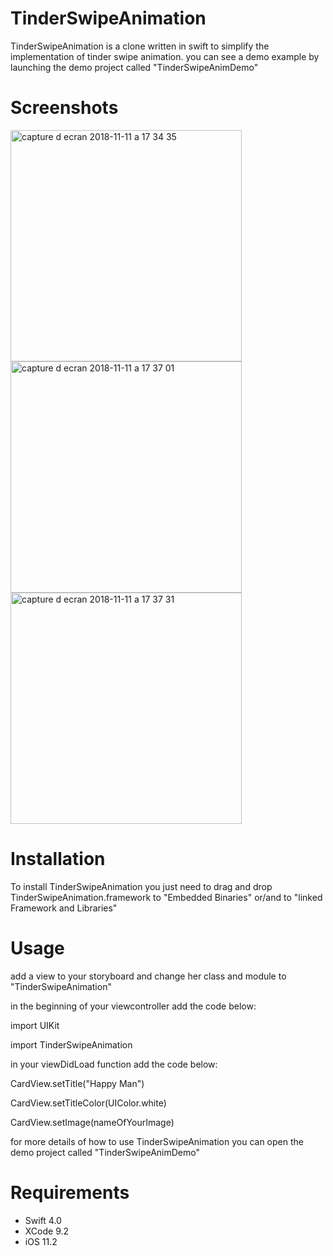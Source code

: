 # TinderSwipeAnimation


TinderSwipeAnimation is a clone written in swift to simplify the implementation of tinder swipe animation.
you can see a demo example by launching the demo project called "TinderSwipeAnimDemo"

# Screenshots

<img width="370" alt="capture d ecran 2018-11-11 a 17 34 35" src="https://user-images.githubusercontent.com/39087448/48315621-ddb31d80-e5d8-11e8-839f-a10ca01c32a4.png"> 
<img width="370" alt="capture d ecran 2018-11-11 a 17 37 01" src="https://user-images.githubusercontent.com/39087448/48315641-0fc47f80-e5d9-11e8-968e-799d5c3f6a74.png">
<img width="370" alt="capture d ecran 2018-11-11 a 17 37 31" src="https://user-images.githubusercontent.com/39087448/48315663-66ca5480-e5d9-11e8-82f7-204676f8fc42.png">



# Installation


To install TinderSwipeAnimation you just need to drag and drop TinderSwipeAnimation.framework to "Embedded Binaries" or/and to 
"linked Framework and Libraries"


# Usage


add a view to your storyboard and change her class and module to "TinderSwipeAnimation"


in the beginning of  your viewcontroller add the code below:

import UIKit

import TinderSwipeAnimation

in your viewDidLoad function add the code below:

CardView.setTitle("Happy Man")

CardView.setTitleColor(UIColor.white)

CardView.setImage(nameOfYourImage)

for more details of how to use TinderSwipeAnimation you can open the demo project called "TinderSwipeAnimDemo"

# Requirements

* Swift 4.0
* XCode 9.2
* iOS 11.2
